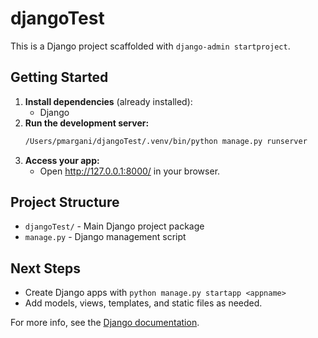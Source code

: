 # djangoTest

This is a Django project scaffolded with `django-admin startproject`.

## Getting Started

1. **Install dependencies** (already installed):
   - Django
2. **Run the development server:**
   ```sh
   /Users/pmargani/djangoTest/.venv/bin/python manage.py runserver
   ```
3. **Access your app:**
   - Open http://127.0.0.1:8000/ in your browser.

## Project Structure
- `djangoTest/` - Main Django project package
- `manage.py` - Django management script

## Next Steps
- Create Django apps with `python manage.py startapp <appname>`
- Add models, views, templates, and static files as needed.

For more info, see the [Django documentation](https://docs.djangoproject.com/en/stable/).
